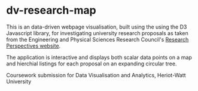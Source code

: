 # dv-research-map
This is an data-driven webpage visualisation, built using the using the D3 Javascript library, for investigating university research proposals as taken from the Engineering and Physical Sciences Research Council's [Research Perspectives website](http://www.researchperspectives.org/). 

The application is interactive and displays both scalar data points on a map and hierchial listings for each proposal on an expanding circular tree.

Coursework submission for Data Visualisation and Analytics, Heriot-Watt University

